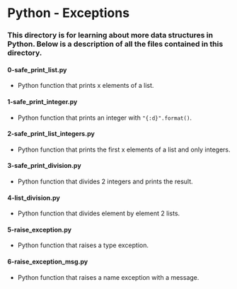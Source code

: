 # Python - Exceptions
### This directory is for learning about more data structures in Python. Below is a description of all the files contained in this directory.

#### 0-safe_print_list.py
* Python function that prints x elements of a list.

#### 1-safe_print_integer.py
* Python function that prints an integer with `"{:d}".format()`.

#### 2-safe_print_list_integers.py
* Python function that prints the first x elements of a list and only integers.

#### 3-safe_print_division.py
* Python function that divides 2 integers and prints the result.

#### 4-list_division.py
* Python function that divides element by element 2 lists.

#### 5-raise_exception.py
* Python function that raises a type exception.

#### 6-raise_exception_msg.py
* Python function that raises a name exception with a message.
